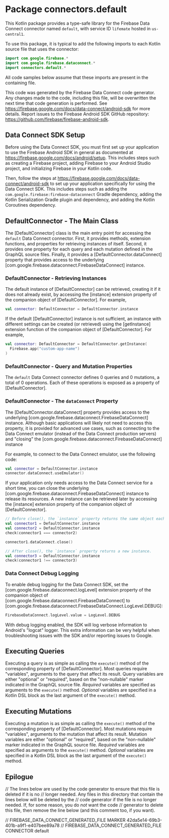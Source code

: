 # Package connectors.default

This Kotlin package provides a type-safe library
for the Firebase Data Connect connector named `default`,
with service ID `lifemate`
hosted in `us-central1`.

To use this package, it is typical to add the following imports
to each Kotlin source file that uses the connector:

```kotlin
import com.google.firebase.*
import com.google.firebase.dataconnect.*
import connectors.default.*
```

All code samples below assume that these imports are present
in the containing file.

This code was generated by the Firebase Data Connect code generator.
Any changes made to the code, including this file, will be overwritten
the next time that code generation is performed.
See <https://firebase.google.com/docs/data-connect/android-sdk>
for more details.
Report issues to the Firebase Android SDK GitHub repository:
<https://github.com/firebase/firebase-android-sdk>.

## Data Connect SDK Setup

Before using the Data Connect SDK, you must first set up your application
to use the Firebase Android SDK in general as documented at
<https://firebase.google.com/docs/android/setup>.
This includes steps such as creating a Firebase project,
adding Firebase to your Android Studio project,
and initializing Firebase in your Kotlin code.

Then, follow the steps at
<https://firebase.google.com/docs/data-connect/android-sdk>
to set up your application specifically for using the Data Connect SDK.
This includes steps such as
adding the `com.google.firebase:firebase-dataconnect` Gradle dependency,
adding the Kotlin Serialization Gradle plugin and dependency,
and adding the Kotlin Coroutines dependency.

## DefaultConnector - The Main Class

The [DefaultConnector] class is the main entry point
for accessing the `default` Data Connect connector.
First, it provides methods, extension functions, and properties for retrieving
instances of itself.
Second, it provides one property for each query and each mutation
defined in the GraphQL source files.
Finally, it provides a [DefaultConnector.dataConnect] property
that provides access to the underlying
[com.google.firebase.dataconnect.FirebaseDataConnect] instance.

### DefaultConnector - Retrieving Instances

The default instance of [DefaultConnector] can be retrieved,
creating it if it does not already exist, by accessing the [instance] extension
property of the companion object of [DefaultConnector].
For example,

```kotlin
val connector: DefaultConnector = DefaultConnector.instance
```

If the default [DefaultConnector] instance is not sufficient,
an instance with different settings can be created (or retrieved) using the
[getInstance] extension function of the companion object of
[DefaultConnector].
For example,

```kotlin
val connector: DefaultConnector = DefaultConnector.getInstance(
  Firebase.app("custom-app-name")
)
```

### DefaultConnector - Query and Mutation Properties

The `default` Data Connect connector defines
0 queries and
0 mutations,
a total of 0 operations.
Each of these operations is exposed
as a property of [DefaultConnector].




### DefaultConnector - The `dataConnect` Property

The [DefaultConnector.dataConnect] property
provides access to the underlying
[com.google.firebase.dataconnect.FirebaseDataConnect] instance.
Although basic applications will likely not need to access this property,
it is provided for advanced use cases,
such as connecting to the Data Connect emulator
(instead of the Data Connect production servers)
and "closing" the
[com.google.firebase.dataconnect.FirebaseDataConnect] instance

For example, to connect to the Data Connect emulator,
use the following code:

```kotlin
val connector = DefaultConnector.instance
connector.dataConnect.useEmulator()
```

If your application only needs access to the Data Connect service for a short
time, you can close the underlying
[com.google.firebase.dataconnect.FirebaseDataConnect] instance
to release its resources. A new instance can be retrieved later by
accessing the [instance] extension property of the companion object of
[DefaultConnector].

```kotlin
// Before close(), the `instance` property returns the same object each time.
val connector1 = DefaultConnector.instance
val connector2 = DefaultConnector.instance
check(connector1 === connector2)

connector1.dataConnect.close()

// After close(), the `instance` property returns a new instance.
val connector3 = DefaultConnector.instance
check(connector1 !== connector3)
```

### Data Connect Debug Logging

To enable debug logging for the Data Connect SDK,
set the [com.google.firebase.dataconnect.logLevel]
extension property of the companion object of
[com.google.firebase.dataconnect.FirebaseDataConnect] to
[com.google.firebase.dataconnect.FirebaseDataConnect.LogLevel.DEBUG]:

```Kotlin
FirebaseDataConnect.logLevel.value = LogLevel.DEBUG
```

With debug logging enabled,
the SDK will log verbose information to Android's "logcat" logger.
This extra information can be very helpful when troubleshooting
issues with the SDK and/or reporting issues to Google.

## Executing Queries

Executing a query is as simple as calling the `execute()` method
of the corresponding property of [DefaultConnector].
Most queries require "variables",
arguments to the query that affect its result.
Query variables are either "optional" or "required",
based on the "non-nullable" marker indicated in the GraphQL source file.
_Required_ variables are specified as arguments to the `execute()` method.
_Optional_ variables are specified in a Kotlin DSL block as the
last argument of the `execute()` method.







## Executing Mutations

Executing a mutation is as simple as calling the `execute()` method
of the corresponding property of [DefaultConnector].
Most mutations require "variables",
arguments to the mutation that affect its result.
Mutation variables are either "optional" or "required",
based on the "non-nullable" marker indicated in the GraphQL source file.
_Required_ variables are specified as arguments to the `execute()` method.
_Optional_ variables are specified in a Kotlin DSL block as the
last argument of the `execute()` method.







## Epilogue

// The lines below are used by the code generator to ensure that this file is deleted if it is no
// longer needed. Any files in this directory that contain the lines below will be deleted by the
// code generator if the file is no longer needed. If, for some reason, you do _not_ want the code
// generator to delete this file, then remove the line below (and this comment too, if you want).

// FIREBASE_DATA_CONNECT_GENERATED_FILE MARKER 42da5e14-69b3-401b-a9f1-e407bee89a78
// FIREBASE_DATA_CONNECT_GENERATED_FILE CONNECTOR default
